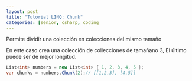 ```yaml
---
layout: post
title: "Tutorial LINQ: Chunk"
categories: [senior, csharp, coding
---
```


Permite dividir una colección en <!--more-->colecciones del mismo tamaño

En este caso crea una colección de collecciones de tamañano 3, El último puede ser de mejor longitud.

```csharp
List<int> numbers = new List<int> { 1, 2, 3, 4, 5 };
var chunks = numbers.Chunk(2);// [[1,2,3], [4,5]]
```
